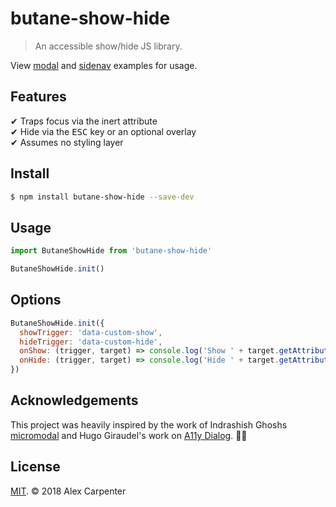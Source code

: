 # butane-show-hide

> An accessible show/hide JS library.

View [modal](https://codepen.io/alexcarpenter/pen/BYBQVJ) and [sidenav](https://codepen.io/alexcarpenter/pen/yvBjGP) examples for usage.

## Features

✔︎ Traps focus via the inert attribute  
✔︎ Hide via the <kbd>ESC</kbd> key or an optional overlay  
✔︎ Assumes no styling layer

## Install

```bash
$ npm install butane-show-hide --save-dev
```

## Usage

```js
import ButaneShowHide from 'butane-show-hide'

ButaneShowHide.init()
```

## Options

```js
ButaneShowHide.init({
  showTrigger: 'data-custom-show',
  hideTrigger: 'data-custom-hide',
  onShow: (trigger, target) => console.log('Show ' + target.getAttribute('id')),
  onHide: (trigger, target) => console.log('Hide ' + target.getAttribute('id'))
})
```

## Acknowledgements

This project was heavily inspired by the work of Indrashish Ghoshs [micromodal](https://github.com/ghosh/micromodal) and Hugo Giraudel's work on [A11y Dialog](https://github.com/edenspiekermann/a11y-dialog). 👏🏻

## License

[MIT](https://opensource.org/licenses/MIT). © 2018 Alex Carpenter

